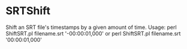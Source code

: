 # SRTShift
Shift an SRT file's timestamps by a given amount of time.
Usage: 
perl ShiftSRT.pl filename.srt '-00:00:01,000'
or
perl ShiftSRT.pl filename.srt '00:00:01,000'
